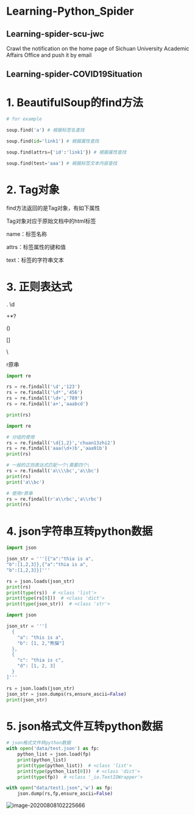 
# Learning-Python_Spider

## Learning-spider-scu-jwc
Crawl the notification on the home page of Sichuan University Academic Affairs Office and push it by email




## Learning-spider-COVID19Situation
# 1. BeautifulSoup的find方法

```python
# for example

soup.find('a') # 根据标签名查找

soup.find(id='link1') # 根据属性查找

soup.find(attrs={'id':'link1'}) # 根据属性查找

soup.find(test='aaa') # 根据标签文本内容查找
```



# 2. Tag对象

find方法返回的是Tag对象，有如下属性

Tag对象对应于原始文档中的html标签

name：标签名称

attrs：标签属性的键和值

text：标签的字符串文本



# 3. 正则表达式

. \d 

+*?

()

[]

\

r原串

```python
import re

rs = re.findall('\d','123')
rs = re.findall('\d*','456')
rs = re.findall('\d+','789')
rs = re.findall('a+','aaabcd')

print(rs)
```

```python
import re

# 分组的使用
rs = re.findall('\d{1,2}','chuan13zhi2')
rs = re.findall('aaa(\d+)b','aaa91b')
print(rs)

# 一般的正则表达式匹配一个\需要四个\
rs = re.findall('a\\\\bc','a\\bc')
print(rs)
print('a\\bc')

# 使用r原串
rs = re.findall(r'a\\rbc','a\\rbc')
print(rs)
```

# 4. json字符串互转python数据



```python
import json

json_str = '''[{"a":"thia is a",
"b":[1,2,3]},{"a":"thia is a",
"b":[1,2,3]}]'''

rs = json.loads(json_str)
print(rs)
print(type(rs))  # <class 'list'>
print(type(rs[0]))  # <class 'dict'>
print(type(json_str))  # <class 'str'>
```

```python
import json

json_str = '''[
  {
    "a": "this is a",
    "b": [1, 2,"熊猫"]
  },
  {
    "c": "thia is c",
    "d": [1, 2, 3]
  }
]'''

rs = json.loads(json_str)
json_str = json.dumps(rs,ensure_ascii=False)
print(json_str)
```

# 5. json格式文件互转python数据

```python
# json格式文件转python数据
with open('data/test.json') as fp:
    python_list = json.load(fp)
    print(python_list)
    print(type(python_list))  # <class 'list'>
    print(type(python_list[0]))  # <class 'dict'>
    print(type(fp))  # <class '_io.TextIOWrapper'>
```

```python
with open("data/test1.json",'w') as fp:
    json.dump(rs,fp,ensure_ascii=False)
```

![image-20200808102225666](https://i.loli.net/2020/08/08/rQuwR8DGphdTcox.png)
